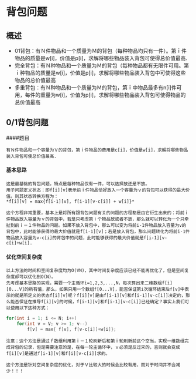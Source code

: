 # 背包问题

## 概述

- 01背包：有Ｎ件物品和一个质量为Ｍ的背包（每种物品均只有一件）。第ｉ件物品的质量是w[i]，价值是p[i]，求解将哪些物品装入背包可使得总价值最高.       
- 完全背包：有Ｎ种物品和一个质量为Ｍ的背包（每种物品都有无限件可用。第ｉ种物品的质量是w[i]，价值是p[i]，求解将哪些物品装入背包中可使得这些物品的总价值最高              
- 多重背包：有Ｎ种物品和一个质量为Ｍ的背包，第ｉ中物品最多有n[i]件可用，每件的重量为w[i]，价值为p[i]，求解将哪些物品装入背包可使得物品的总价值最高   

## 0/1背包问题

####题目

    有Ｎ件物品和一个容量为Ｖ的背包，第ｉ件物品的费用是c[i]，价值是w[i]，求解将哪些物品装入背包可使总价值最高.

#### 基本思路

    这是最基础的背包问题，特点是每种物品仅有一件，可以选择放还是不放。　　　　　　　　　　
    用子问题定义状态：即f[i][v]表示前ｉ件物品恰好放入一个容量为ｖ的背包可以获得的最大价值。则其状态转换方程为：　　　　　　　　
    *f[i][v] = max{f[i-1][v], f[i-1][v-c[i]] + w[i]}*              

    这个方程非常重要，基本上是将所有跟背包问题有关的问题的方程都是由它衍生出来的：将前ｉ件物品放入容量为ｖ的背包中，若是只考虑第ｉ个物品放或者不放，那么就可以转化为一个只牵扯到前ｉ－１件物品的问题。如果不放入背包中，那么可以变为将前i-1件物品放入容量为v的背包中，此时能够获得的最大价值就是f[i-1][v]；若是放入背包，那么问题转化为将前i-1件物品放入容量为v-c[i]的背包中的问题，此时能够获得的最大价值就是f[i-1][v-c[i]+w[i].              

#### 优化空间复杂度

    以上方法的时间和空间复杂度均为O(VN)，其中时间复杂度应该已经不能再优化了，但是空间复杂度却可以优化到O(N)。　　　　　　　　　　　　　
    先考虑基本思路的实现，需要一个主循环i=1,2,3,...,N，每次算出来二维数组f[i][0...V]的所有值，那么，如果只用一个数组f[0...V]，能否保证第i次循环结束后f[v]中表示的就是所定义的状态f[i][v]呢？f[i][v]是由f[i-1][v]和f[i-1][v-c[i]]决定的，那么能否保证在推导f[i][v]的时候，f[i-1][v]和f[i-1][v-c[i]]已经确定？事实上我们可以使用以下这种方式：                        

```c
for(int i = 1; i <= N; i++)
    for(int v = V; v >= 1; v--)
        f[v] = max{ f[v], f[v-c[i]]+w[i]};
```
    注意：这个方法是通过ｆ数组利用第ｉ－１轮刷新后和第ｉ轮刷新前这个空当，实现一维数组完成背包的记录，但是需要注意的是，在每一轮主循环中，ｖ必须是反过来的，否则就会变成f[i][v]是通过f[i-1][v]和f[i][v-c[i]]求的。

    这个方法是针对空间复杂度的优化，对于Ｖ比较大的时候会比较有用，而对于时间并不会减少！！！




  

